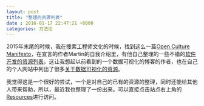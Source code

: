 ```yaml
---
layout: post
title: "整理的资源列表"
date : 2016-01-17 22:47:21 +8000
categories: 方法论
---
```


2015年末尾的时候，我在搜索工程师文化的时候，找到这么一篇[Open Culture Manifesto](https://openculturemanifesto.org/)，在宣言的作者Martin的自我介绍里，有他自己整理的一些不错的[软件开发的资源列表](https://martinbuberl.com/resources/)。这让我想起以前看到的一个数据可视化的博客的作者，也在自己的个人网站中列出了很多[关于数据可视化的资源](http://policyviz.com/resources/design-and-code-tools/)。

我觉得这是一个很好的尝试，一个是对自己的已有的资源的整理，同时还能给其他人带来帮助，所以，最近我也整理了一份出来。可以直接点击站点右上角的[Resources](http://www.pprollingstar.com/resources/)进行访问。